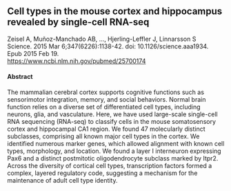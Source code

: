 ## Cell types in the mouse cortex and hippocampus revealed by single-cell RNA-seq

Zeisel A, Muñoz-Manchado AB, ..., Hjerling-Leffler J, Linnarsson S<br>
Science. 2015 Mar 6;347(6226):1138-42. doi: 10.1126/science.aaa1934. Epub 2015 Feb 19.<br>
https://www.ncbi.nlm.nih.gov/pubmed/25700174

#### Abstract
The mammalian cerebral cortex supports cognitive functions such as sensorimotor integration, memory, and social behaviors. Normal brain function relies on a diverse set of differentiated cell types, including neurons, glia, and vasculature. Here, we have used large-scale single-cell RNA sequencing (RNA-seq) to classify cells in the mouse somatosensory cortex and hippocampal CA1 region. We found 47 molecularly distinct subclasses, comprising all known major cell types in the cortex. We identified numerous marker genes, which allowed alignment with known cell types, morphology, and location. We found a layer I interneuron expressing Pax6 and a distinct postmitotic oligodendrocyte subclass marked by Itpr2. Across the diversity of cortical cell types, transcription factors formed a complex, layered regulatory code, suggesting a mechanism for the maintenance of adult cell type identity.
